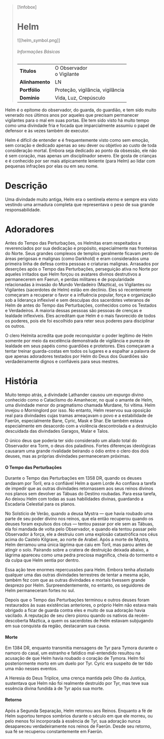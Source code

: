 > [!infobox]
> # Helm
> ![[helm_symbol.png]]
> ###### Informações Básicas
> | | |
> | ---- | ---- |
> | **Titulos** | O Observador<br/>o Vigilante |
> | **Alinhamento** | LN |
> | **Portfólio** | Proteção, vigilância, vigilância |
> | **Domínio** | Vida, Luz, Crepúsculo |

Helm é o epítome do observador, do guarda, do guardião, e tem sido muito venerado nos últimos anos por aqueles que precisam permanecer vigilantes para o mal em suas portas. Ele tem sido visto há muito tempo como uma divindade fria e focada que imparcialmente assumiu o papel de defensor e às vezes também de executor.

Helm é difícil de entender e é frequentemente visto como sem emoção, sem coração e dedicado apenas ao seu dever ou objetivo ao custo de toda consideração mortal. Embora seja dedicado ao ponto da obsessão, ele não é sem coração, mas apenas um disciplinador severo. Ele gosta de crianças e é conhecido por ser mais atipicamente leniente (para Helm) ao lidar com pequenas infrações por elas ou em seu nome.

# Descrição
Uma divindade muito antiga, Helm era o sentinela eterno e sempre era visto vestindo uma armadura completa que representava o peso de sua grande responsabilidade.

# Adoradores
Antes do Tempo das Perturbações, os Helmitas eram respeitados e reverenciados por sua dedicação e propósito, especialmente nas fronteiras do Norte. Seus grandes complexos de templos geralmente ficavam perto de áreas perigosas e malignas (como Darkhold) e eram considerados uma primeira linha de defesa contra pessoas e criaturas malignas. Arrasados ​​por deserções após o Tempo das Perturbações, perseguição ativa no Norte por aqueles irritados que Helm forçou os avatares divinos destrutivos a permanecerem em Faerun, e perdas militares e de popularidade relacionadas à invasão do Mundo Verdadeiro (Maztica), os Vigilantes ou Vigilantes (sacerdotes de Helm) estão em declínio. Eles só recentemente começaram a recuperar o favor e a influência popular, força e organização sob a liderança inflexível e sem desculpas dos sacerdotes veteranos de Helm de antes do Tempo das Perturbações, conhecidos como os Testados e Verdadeiros. A maioria dessas pessoas são pessoas de crenças e lealdade inflexíveis. Eles acreditam que Helm é o mais favorecido de todos os poderes, pois ele foi escolhido para reter seus poderes para disciplinar os outros.

O clero Helmita acredita que pode reconquistar o poder legítimo de Helm somente por meio da excelência demonstrada de vigilância e pureza de lealdade em seus papéis como guardiões e protetores. Eles começaram a tentar treinar guarda-costas em todos os lugares e a espalhar a palavra de que apenas adoradores testados por Helm do Deus dos Guardiões são verdadeiramente dignos e confiáveis ​​para seus mestres.

# História
Muito tempo atrás, a divindade Lathander causou um expurgo divino conhecido como o Cataclismo do Amanhecer, no qual o amante de Helm, uma divindade menor do pragmatismo chamada Murdane, foi vítima. Helm invejou o Morninglord por isso. No entanto, Helm reservou sua oposição real para divindades cujas tramas ameaçavam o povo e a estabilidade de Faerûn, especialmente Bane, Cyric, Mask e Shar. Ele também estava especialmente em desacordo com a violência descontrolada e a destruição descuidada das divindades Garagos, Malar e Talos.

O único deus que poderia ter sido considerado um aliado total do Observador era Torm, o deus dos paladinos. Fortes diferenças ideológicas causaram uma grande rivalidade beirando o ódio entre o clero dos dois deuses, mas as próprias divindades permaneceram próximas.

#### O Tempo das Perturbações
Durante o Tempo das Perturbações em 1358 DR, quando os deuses andavam por Toril, era o confiável Helm a quem Lorde Ao confiava a tarefa de impedir que as outras divindades retornassem aos seus reinos divinos nos planos sem devolver as Tábuas do Destino roubadas. Para essa tarefa, Ao deixou Helm com todas as suas habilidades divinas, guardando a Escadaria Celestial para os planos.

No Solstício de Verão, quando a deusa Mystra — que havia roubado uma parte de seu poder divino nos reinos, que ela então recuperou quando os deuses foram expulsos dos céus — tentou passar por ele sem as Tábuas, ela foi mandada de volta pelo Observador, e quando ela tentou passar pelo Observador à força, ele a destruiu com uma explosão catastrófica nos céus acima do Castelo Kilgrave, ao norte de Arabel. Após a morte de Mystra, Helm derramou uma única lágrima que caiu em Toril, mas parou antes de atingir o solo. Pairando sobre a cratera de destruição deixada abaixo, a lágrima apareceu como uma pedra preciosa magnífica, cheia do tormento e da culpa que Helm sentia por dentro.

Essa ação teve enormes repercussões para Helm. Embora tenha afastado qualquer uma das outras divindades terrestres de tentar a mesma ação, também fez com que as outras divindades e mortais tivessem grande desprezo por Helm. Surpreendentemente, no entanto, os seguidores de Helm permaneceram fortes no sul.

Depois que o Tempo das Perturbações terminou e outros deuses foram restaurados às suas existências anteriores, o próprio Helm não estava mais obrigado a ficar de guarda contra eles e muito de sua adoração havia vacilado. A reputação de seu clero piorou quando os nativos da recém-descoberta Maztica, a quem os sacerdotes de Helm estavam subjugando em sua conquista da região, destacaram sua causa.

#### Morte
Em 1384 DR, enquanto transmitia mensagens de Tyr para Tymora durante o namoro do casal, um estranho e fatídico mal-entendido resultou na acusação de que Helm havia roubado o coração de Tymora. Helm foi posteriormente morto em um duelo por Tyr. Cyric era suspeito de ter tido uma mão nesses eventos.

A Heresia do Deus Tríplice, uma crença mantida pelo Olho da Justiça, sustentava que Helm não foi realmente destruído por Tyr, mas teve sua essência divina fundida à de Tyr após sua morte.

#### Retorno
Após a Segunda Separação, Helm retornou aos Reinos. Enquanto a fé de Helm suportou tempos sombrios durante o século em que ele morreu, ou pelo menos foi incorporada à essência de Tyr, sua adoração nunca desapareceu verdadeiramente nos reinos de Faerûn. Desde seu retorno, sua fé se recuperou constantemente em Faerûn.